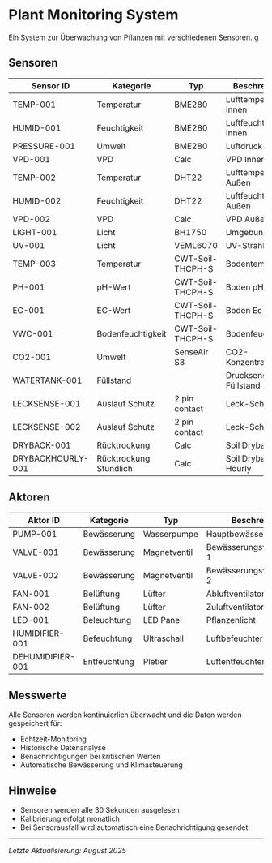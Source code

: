 # Plant Monitoring System

Ein System zur Überwachung von Pflanzen mit verschiedenen Sensoren.
g
## Sensoren

| Sensor ID | Kategorie | Typ | Beschreibung |
|-----------|-----------|-----|--------------|
| TEMP-001 | Temperatur | BME280| Lufttemperatur Innen |
| HUMID-001 | Feuchtigkeit | BME280 | Luftfeuchtigkeit Innen|
| PRESSURE-001 | Umwelt | BME280 | Luftdruck Innen|
| VPD-001 | VPD | Calc | VPD Innen |
| TEMP-002 | Temperatur | DHT22| Lufttemperatur Außen |
| HUMID-002 | Feuchtigkeit | DHT22 | Luftfeuchtigkeit Außen|
| VPD-002 | VPD | Calc | VPD Außen |
| LIGHT-001 | Licht | BH1750 | Umgebungslicht |
| UV-001 | Licht | VEML6070 | UV-Strahlung |
| TEMP-003 | Temperatur | CWT-Soil-THCPH-S | Bodentemperatur |
| PH-001 | pH-Wert | CWT-Soil-THCPH-S | Boden pH-Wert |
| EC-001 | EC-Wert | CWT-Soil-THCPH-S | Boden Ec-Wert |
| VWC-001 | Bodenfeuchtigkeit | CWT-Soil-THCPH-S | Bodenfeuchtigkeit |
| CO2-001 | Umwelt | SenseAir S8 | CO2-Konzentration |
| WATERTANK-001 | Füllstand |  | Drucksensor Tank Füllstand |
| LECKSENSE-001 | Auslauf Schutz | 2 pin contact | Leck-Schutz |
| LECKSENSE-002 | Auslauf Schutz | 2 pin contact | Leck-Schutz |
| DRYBACK-001 | Rücktrockung | Calc| Soil Dryback |
| DRYBACKHOURLY-001 | Rücktrockung Stündlich | Calc| Soil Dryback Hourly|

## Aktoren

| Aktor ID | Kategorie | Typ | Beschreibung |
|----------|-----------|-----|--------------|
| PUMP-001 | Bewässerung | Wasserpumpe | Hauptbewässerungspumpe |
| VALVE-001 | Bewässerung | Magnetventil | Bewässerungsventil Zone 1 |
| VALVE-002 | Bewässerung | Magnetventil | Bewässerungsventil Zone 2 |
| FAN-001 | Belüftung | Lüfter | Abluftventilator |
| FAN-002 | Belüftung | Lüfter | Zuluftventilator |
| LED-001 | Beleuchtung | LED Panel | Pflanzenlicht |
| HUMIDIFIER-001 | Befeuchtung | Ultraschall | Luftbefeuchter |
| DEHUMIDIFIER-001 | Entfeuchtung | Pletier  | Luftentfeuchter |


## Messwerte
Alle Sensoren werden kontinuierlich überwacht und die Daten werden gespeichert für:
- Echtzeit-Monitoring
- Historische Datenanalyse
- Benachrichtigungen bei kritischen Werten
- Automatische Bewässerung und Klimasteuerung

## Hinweise
- Sensoren werden alle 30 Sekunden ausgelesen
- Kalibrierung erfolgt monatlich
- Bei Sensorausfall wird automatisch eine Benachrichtigung gesendet

---
*Letzte Aktualisierung: August 2025*


